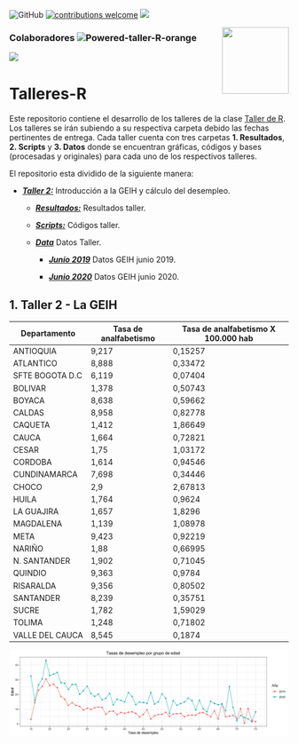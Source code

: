 ![GitHub](https://img.shields.io/github/license/jorgeluis8ar/Talleres-R) [![contributions welcome](https://img.shields.io/badge/contributions-welcome-brightgreen.svg?style=flat)](https://github.com/taller-R/jorgeluis8ar/issues) ![](https://img.shields.io/github/followers/jorgeluis8ar?style=social)

<img src="https://avatars0.githubusercontent.com/u/69487641?s=400&v=4" align="right" width=120 height=120 alt="" />

### Colaboradores ![Powered-taller-R-orange](https://img.shields.io/badge/Powered_by-Taller_R-blue?logo=R)
<a href="https://github.com/jorgeluis8ar/Talleres-R/graphs/contributors">
  <img src="https://contributors-img.web.app/image?repo=jorgeluis8ar/Talleres-R" />
</a>


# Talleres-R
Este repositorio contiene el desarrollo de los talleres de la clase [Taller de R](https://github.com/taller-R). Los talleres se irán subiendo a su respectiva carpeta debido las fechas pertinentes de entrega. Cada taller cuenta con tres carpetas **1. Resultados**, **2. Scripts** y **3. Datos** donde se encuentran gráficas, códigos y bases (procesadas y originales) para cada uno de los respectivos talleres.


El repositorio esta dividido de la siguiente manera:



* [***Taller 2:***](https://github.com/jorgeluis8ar/Talleres-R/tree/main/Taller%202/Scripts) Introducción a la GEIH y cálculo del desempleo.
  + [***Resultados:***](https://github.com/jorgeluis8ar/Talleres-R/tree/main/Taller%202/Resultados) Resultados taller.
  + [***Scripts:***](https://github.com/jorgeluis8ar/Talleres-R/tree/main/Taller%202/Scripts) Códigos taller.
  + [***Data***](https://github.com/jorgeluis8ar/Talleres-R/tree/main/Taller%202/Datos) Datos Taller.
  
  
    - [***Junio 2019***](https://github.com/jorgeluis8ar/Talleres-R/tree/main/Taller%201/data/orignal/Junio%202019) Datos GEIH junio 2019.
    
    - [***Junio 2020***](https://github.com/jorgeluis8ar/Talleres-R/tree/main/Taller%201/data/orignal/Junio2%202020) Datos GEIH junio 2020.

## 1. Taller 2 - La GEIH
|Departamento|Tasa de analfabetismo|Tasa de analfabetismo X 100.000 hab|
|---------|-----|--------|
|ANTIOQUIA|9,217|0,15257|
|ATLANTICO|8,888|0,33472|
|SFTE BOGOTA D.C|6,119|0,07404|
|BOLIVAR|1,378|0,50743|
|BOYACA|8,638|0,59662|
|CALDAS|8,958|0,82778|
|CAQUETA|1,412|1,86649|
|CAUCA|1,664|0,72821|
|CESAR|1,75|1,03172|
|CORDOBA|1,614|0,94546|
|CUNDINAMARCA|7,698|0,34446|
|CHOCO|2,9|2,67813|
|HUILA|1,764|0,9624|
|LA GUAJIRA|1,657|1,8296|
|MAGDALENA|1,139|1,08978|
|META|9,423|0,92219|
|NARIÑO|1,88|0,66995|
|N. SANTANDER|1,902|0,71045|
|QUINDIO|9,363|0,9784|
|RISARALDA|9,356|0,80502|
|SANTANDER|8,239|0,35751|
|SUCRE|1,782|1,59029|
|TOLIMA|1,248|0,71802|
|VALLE DEL CAUCA|8,545|0,1874|

<img src="Taller 1/Resultados/tasa de desempleo por edad.jpeg" class="center" alt="drawing" style="width:1000px;"/>
